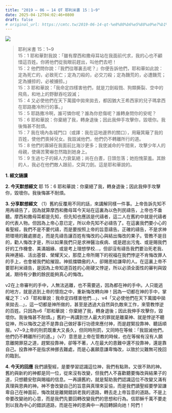 ```yaml
---
title: "2019 – 06 – 14 QT 耶利米書 15：1~9"
date: 2025-04-12T04:02:46+0800
draft: false
# original_url: https://cmtc.tw/2019-06-14-qt-%e8%80%b6%e5%88%a9%e7%b1%b3%e6%9b%b8-15%ef%bc%9a19
---
```


![](/images/qt.jpg)
> 耶利米書 15：1\~9  
> 15：1 耶和華對我說：「雖有摩西和撒母耳站在我面前代求，我的心也不顧惜這百姓。你將他們從我眼前趕出，叫他們去吧！  
> 15：2 他們問你說：『我們往哪裏去呢？』你便告訴他們，耶和華如此說：定為死亡的，必致死亡；定為刀殺的，必交刀殺；定為饑荒的，必遭饑荒；定為擄掠的，必被擄掠。」  
> 15：3 耶和華說：「我命定四樣害他們，就是刀劍殺戮、狗類撕裂、空中的飛鳥，和地上的野獸吞吃毀滅；  
> 15：4 又必使他們在天下萬國中拋來拋去，都因猶大王希西家的兒子瑪拿西在耶路撒冷所行的事。」  
> 15：5 耶路撒冷啊，誰可憐你呢？誰為你悲傷呢？誰轉身問你的安呢？  
> 15：6 耶和華說：你棄絕了我，轉身退後；因此我伸手攻擊你，毀壞你。我後悔甚不耐煩。  
> 15：7 我在境內各城門口（或譯：我在這地邊界的關口），用簸箕簸了我的百姓，使他們喪掉兒女。我毀滅他們，他們仍不轉離所行的道。  
> 15：8 他們的寡婦在我面前比海沙更多；我使滅命的午間來，攻擊少年人的母親，使痛苦驚嚇忽然臨到她身上。  
> 15：9 生過七子的婦人力衰氣絕；尚在白晝，日頭忽落；她抱愧蒙羞。其餘的人，我必在他們敵人跟前，交與刀劍。這是耶和華說的。

**1. 經文誦讀**

**2.  今天默想經文**
耶 15：6 耶和華說：你棄絕了我，轉身退後；因此我伸手攻擊你，毀壞你。我後悔甚不耐煩。

**3. 分享默想經文**
（1）舊約反覆用不同的話，來講解同樣一件事。上帝告訴先知不用再禱告了，因為就算摩西和撒母耳今天站在這裏為以色列民禱告，上帝也不垂聽。摩西和撒母耳都是先知，但先知也應該是代禱者，這二人在舊約中就是代禱者的代表人物。但因為上帝心意已定，所以命先知不必禱告了。在這裏我們要小心的看聖經，我們不是不要代禱，而是要按照上帝的旨意禱告。正確的禱告，不是求神把環境的難處挪走，而是先禱告讓百姓有悔改的心與結出悔改的果子。管教不是目的，勸人悔改才是，所以如果我們只是求神醫治疾病、或是趕出污鬼、或是賜我們好的工作機會、美滿姻緣、或是考上理想學校…，但卻沒有禱告我們要治死老我、與神連結、活出基督、榮耀天父，那麼上帝所賜下的祝福在我們悖逆不肯悔改罪人的手上，也會被我們給摧毀。神抵擋驕傲的人，卻賜恩給謙卑的人。在這裏上帝不要耶利米禱告，是因為上帝知道百姓的心剛硬又悖逆，所以必須全面性的審判與毀滅，期待有少數的餘民能夠真心的悔改。

v2在上帝審判的手中，人無法逃離，也不需要逃，因為都在神的手中。人只能逃的地方，就是逃到上帝的懷抱之中，重新悔改轉向神！因為一切都在神的手中，掌權之下：v3「耶和華說：我命定四樣害他們…」、v4「又必使他們在天下萬國中拋來拋去…」，這一切都是神所做的，甚至是透過大自然與仇敵來工作，來管教悖逆的百姓。只因為v6「耶和華說：你棄絕了我，轉身退後；因此我伸手攻擊你，毀壞你。我後悔甚不耐煩。」舊約一再講到世人最大的罪就是離棄神、就是悖逆不聽從神，所以悔改之途不是靠自己做好事行功德來應付神，而是趕緊投靠神、聽話順服。v7\~9上帝的刑罰既重大又長久，但同時刑罰，又同時在等候：「我毀滅他們，他們仍不轉離所行的道。」（v7）意思是上帝在管教的時候，也在等候有沒有人願意離開罪惡之道，趕緊投靠神，卻等不著，人在最大的患難中還不投靠神，還是靠自己。投靠神不是指求神挪去難處，而是心裏願意謙卑悔改，以致於災難無可挽回的臨到。

**4. 今天的回應**
我們讀聖經，是要學習認識這位神，我們有點熟，又很不熟的神。舊約與新約的神都是同一位，從來沒有改變，但我們人不喜歡聽要悔改與結果子的道，只想聽安慰與賜福的信息。一再讀舊約，就是幫助我們認識這位不改變又滿有真理與恩典的神。神不會改變自己的旨意與真理來妥協，而是我們讀聖經要學習謙卑自己在神面前，悔改就是離開錯誤老我的道路，轉去走上帝旨意的道路。不是上帝要改變祂的心意，而是我們先要回轉改變我們的思想和行為。信耶穌千萬不要走到以我為中心的錯誤道路，而是在神的恩典中一再回轉歸向祂！阿們！
